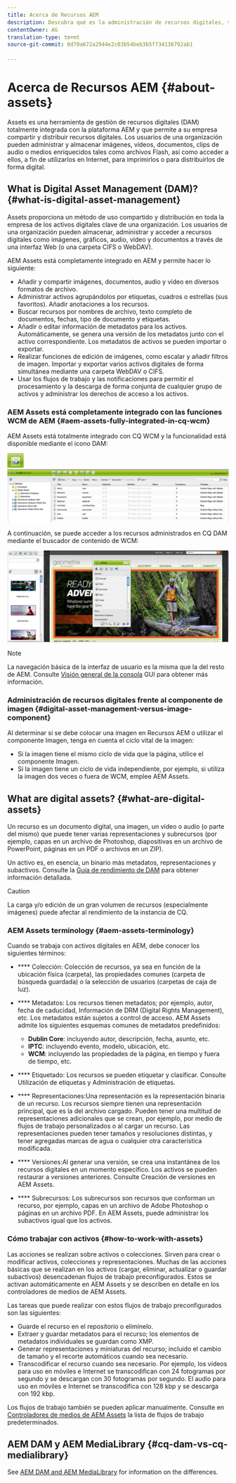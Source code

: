 ```yaml
---
title: Acerca de Recursos AEM
description: Descubra qué es la administración de recursos digitales, sus casos de uso y la oferta de recursos AEM de Adobe.
contentOwner: AG
translation-type: tm+mt
source-git-commit: 0d70a672a2944e2c03b54beb3b5f734136792ab1

---
```



# Acerca de Recursos AEM {#about-assets}

Assets es una herramienta de gestión de recursos digitales (DAM) totalmente integrada con la plataforma AEM y que permite a su empresa compartir y distribuir recursos digitales. Los usuarios de una organización pueden administrar y almacenar imágenes, vídeos, documentos, clips de audio o medios enriquecidos tales como archivos Flash, así como acceder a ellos, a fin de utilizarlos en Internet, para imprimirlos o para distribuirlos de forma digital.

## What is Digital Asset Management (DAM)? {#what-is-digital-asset-management}

Assets proporciona un método de uso compartido y distribución en toda la empresa de los activos digitales clave de una organización. Los usuarios de una organización pueden almacenar, administrar y acceder a recursos digitales como imágenes, gráficos, audio, vídeo y documentos a través de una interfaz Web (o una carpeta CIFS o WebDAV).

AEM Assets está completamente integrado en AEM y permite hacer lo siguiente:

* Añadir y compartir imágenes, documentos, audio y vídeo en diversos formatos de archivo.
* Administrar activos agrupándolos por etiquetas, cuadros o estrellas (sus favoritos). Añadir anotaciones a los recursos.
* Buscar recursos por nombres de archivo, texto completo de documentos, fechas, tipo de documento y etiquetas.
* Añadir o editar información de metadatos para los activos. Automáticamente, se genera una versión de los metadatos junto con el activo correspondiente. Los metadatos de activos se pueden importar o exportar.
* Realizar funciones de edición de imágenes, como escalar y añadir filtros de imagen. Importar y exportar varios activos digitales de forma simultánea mediante una carpeta WebDAV o CIFS.
* Usar los flujos de trabajo y las notificaciones para permitir el procesamiento y la descarga de forma conjunta de cualquier grupo de activos y administrar los derechos de acceso a los activos.

### AEM Assets está completamente integrado con las funciones WCM de AEM {#aem-assets-fully-integrated-in-cq-wcm}

AEM Assets está totalmente integrado con CQ WCM y la funcionalidad está disponible mediante el icono DAM:

<!-- TBD: Update image for branding -->

![screen_shot_2012-04-17at15946pm](assets/screen_shot_2012-04-17at15946pm.png) ![screen_shot_2012-04-17at20100pm](assets/screen_shot_2012-04-17at20100pm.png)

A continuación, se puede acceder a los recursos administrados en CQ DAM mediante el buscador de contenido de WCM:

<!-- TBD: Update image for branding -->

![screen_shot_2012-04-17at20214pm](assets/screen_shot_2012-04-17at20214pm.png)

>[!NOTE]
>
>La navegación básica de la interfaz de usuario es la misma que la del resto de AEM. Consulte [Visión general de la consola](/help/sites-authoring/qg-page-authoring.md) GUI para obtener más información.

### Administración de recursos digitales frente al componente de imagen {#digital-asset-management-versus-image-component}

Al determinar si se debe colocar una imagen en Recursos AEM o utilizar el componente Imagen, tenga en cuenta el ciclo vital de la imagen:

* Si la imagen tiene el mismo ciclo de vida que la página, utilice el componente Imagen.
* Si la imagen tiene un ciclo de vida independiente, por ejemplo, si utiliza la imagen dos veces o fuera de WCM, emplee AEM Assets.

## What are digital assets? {#what-are-digital-assets}

Un recurso es un documento digital, una imagen, un vídeo o audio (o parte del mismo) que puede tener varias representaciones y subrecursos (por ejemplo, capas en un archivo de Photoshop, diapositivas en un archivo de PowerPoint, páginas en un PDF o archivos en un ZIP).

Un activo es, en esencia, un binario más metadatos, representaciones y subactivos. Consulte la [Guía de rendimiento de DAM](/help/sites-deploying/assets-performance-sizing.md) para obtener información detallada.

>[!CAUTION]
>
>La carga y/o edición de un gran volumen de recursos (especialmente imágenes) puede afectar al rendimiento de la instancia de CQ.

### AEM Assets terminology {#aem-assets-terminology}

Cuando se trabaja con activos digitales en AEM, debe conocer los siguientes términos:

* **** Colección: Colección de recursos, ya sea en función de la ubicación física (carpeta), las propiedades comunes (carpeta de búsqueda guardada) o la selección de usuarios (carpetas de caja de luz).

* **** Metadatos: Los recursos tienen metadatos; por ejemplo, autor, fecha de caducidad, Información de DRM (Digital Rights Management), etc. Los metadatos están sujetos a control de acceso. AEM Assets admite los siguientes esquemas comunes de metadatos predefinidos:

   * **Dublin Core**: incluyendo autor, descripción, fecha, asunto, etc.
   * **IPTC**: incluyendo evento, modelo, ubicación, etc.
   * **WCM**: incluyendo las propiedades de la página, en tiempo y fuera de tiempo, etc.

* **** Etiquetado: Los recursos se pueden etiquetar y clasificar. Consulte Utilización de etiquetas y Administración de etiquetas.

* **** Representaciones:Una representación es la representación binaria de un recurso. Los recursos siempre tienen una representación principal, que es la del archivo cargado. Pueden tener una multitud de representaciones adicionales que se crean, por ejemplo, por medio de flujos de trabajo personalizados o al cargar un recurso. Las representaciones pueden tener tamaños y resoluciones distintas, y tener agregadas marcas de agua o cualquier otra característica modificada.

* **** Versiones:Al generar una versión, se crea una instantánea de los recursos digitales en un momento específico. Los activos se pueden restaurar a versiones anteriores. Consulte Creación de versiones en AEM Assets.

* **** Subrecursos: Los subrecursos son recursos que conforman un recurso, por ejemplo, capas en un archivo de Adobe Photoshop o páginas en un archivo PDF. En AEM Assets, puede administrar los subactivos igual que los activos.

### Cómo trabajar con activos {#how-to-work-with-assets}

Las acciones se realizan sobre activos o colecciones. Sirven para crear o modificar activos, colecciones y representaciones. Muchas de las acciones básicas que se realizan en los activos (cargar, eliminar, actualizar o guardar subactivos) desencadenan flujos de trabajo preconfigurados. Estos se activan automáticamente en AEM Assets y se describen en detalle en los controladores de medios de AEM Assets.

Las tareas que puede realizar con estos flujos de trabajo preconfigurados son las siguientes:

* Guarde el recurso en el repositorio o elimínelo.
* Extraer y guardar metadatos para el recurso; los elementos de metadatos individuales se guardan como XMP.
* Generar representaciones y miniaturas del recurso; incluido el cambio de tamaño y el recorte automáticos cuando sea necesario.
* Transcodificar el recurso cuando sea necesario. Por ejemplo, los vídeos para uso en móviles e Internet se transcodifican con 24 fotogramas por segundo y se descargan con 30 fotogramas por segundo. El audio para uso en móviles e Internet se transcodifica con 128 kbp y se descarga con 192 kbp.

Los flujos de trabajo también se pueden aplicar manualmente. Consulte en [Controladores de medios de AEM Assets](media-handlers.md) la lista de flujos de trabajo predeterminados.

## AEM DAM y AEM MediaLibrary {#cq-dam-vs-cq-medialibrary}

See [AEM DAM and AEM MediaLibrary](medialibrary.md) for information on the differences.
